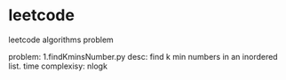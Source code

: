 # leetcode
leetcode algorithms problem  

problem:
1.findKminsNumber.py
  desc: find k min numbers in an inordered list.
  time complexisy: nlogk
